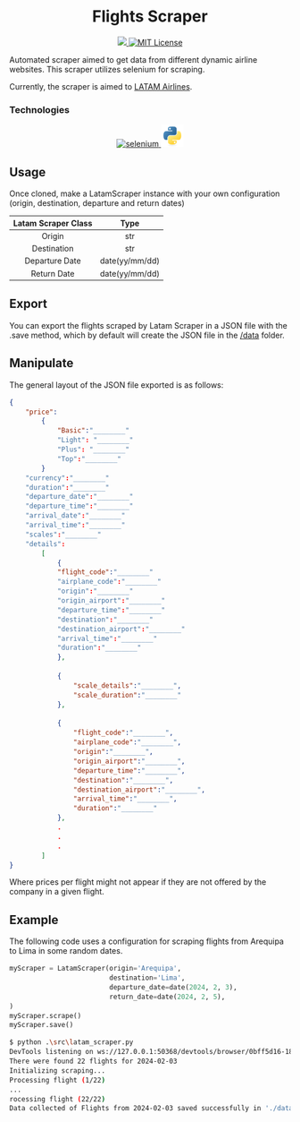 <h1 align="center">Flights Scraper  </h1>

<div align="center">
    <a href="https://github.com/psf/black">
        <img src="https://img.shields.io/badge/code%20style-black-000000.svg">
    </a>
    <a href="https://github.com/milaan9/90_Python_Examples/blob/main/LICENSE"><img src="https://img.shields.io/badge/License-MIT-g.svg" alt="MIT License"/></a>

</div>


Automated scraper aimed to get data from different dynamic airline websites. This scraper utilizes selenium for scraping.

Currently, the scraper is aimed to [LATAM Airlines](https://www.latamairlines.com/).


<h3>Technologies</h3>
<p align="center">
  <a href="https://www.selenium.dev" target="_blank" rel="noreferrer"> <img src="https://selenium.dev/images/selenium_logo_square_green.png" alt="selenium" width="40" height="40"/> </a>
  <a href="https://www.python.org" target="_blank" rel="noreferrer"> <img src="https://raw.githubusercontent.com/devicons/devicon/master/icons/python/python-original.svg" alt="python" width="40" height="40"/> </a>
</p>

## Usage
Once cloned, make a LatamScraper instance with your own configuration (origin, destination, departure and return dates)


| Latam Scraper Class |      Type      |
|:-------------------:|:--------------:|
|        Origin       |       str      |
|     Destination     |       str      |
|    Departure Date   | date(yy/mm/dd) |
|     Return Date     | date(yy/mm/dd) |

## Export 
You can export the flights scraped by Latam Scraper in a JSON file with the .save method, which by default will create the JSON file in the [/data](https://github.com/RayverAimar/flights-scraper/tree/master/data) folder.

## Manipulate

The general layout of the JSON file exported is as follows:

```json
{
    "price":
        {
            "Basic":"________"
            "Light": "________"
            "Plus": "________"
            "Top":"________"
        }
    "currency":"________"
    "duration":"________"
    "departure_date":"________"
    "departure_time":"________"
    "arrival_date":"________"
    "arrival_time":"________"
    "scales":"________"
    "details":
        [
            {
            "flight_code":"________"
            "airplane_code":"________"
            "origin":"________"
            "origin_airport":"________"
            "departure_time":"________"
            "destination":"________"
            "destination_airport":"________"
            "arrival_time":"________"
            "duration":"________"
            },

            {
                "scale_details":"________",
                "scale_duration":"________"
            },

            {
                "flight_code":"________",
                "airplane_code":"________",
                "origin":"________",
                "origin_airport":"________",
                "departure_time":"________",
                "destination":"________",
                "destination_airport":"________",
                "arrival_time":"________",
                "duration":"________"
            },
            .
            .
            .
        ]
}
```

Where prices per flight might not appear if they are not offered by the company in a given flight.

## Example
The following code uses a configuration for scraping flights from Arequipa to Lima in some random dates.

```python
myScraper = LatamScraper(origin='Arequipa',
                         destination='Lima',
                         departure_date=date(2024, 2, 3),
                         return_date=date(2024, 2, 5),
)
myScraper.scrape()
myScraper.save()
```
```bash
$ python .\src\latam_scraper.py
DevTools listening on ws://127.0.0.1:50368/devtools/browser/0bff5d16-1859-46b8-a936-97dfb68ca76f
There were found 22 flights for 2024-02-03
Initializing scraping...
Processing flight (1/22)
...
rocessing flight (22/22)
Data collected of Flights from 2024-02-03 saved successfully in './data/flights_latam_outbound_Arequipa_2024-02-03.json'
```